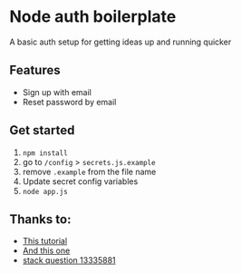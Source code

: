 # Node auth boilerplate

A basic auth setup for getting ideas up and running quicker

## Features
- Sign up with email
- Reset password by email

## Get started
1. ```npm install```
1. go to ```/config``` > ```secrets.js.example```
1. remove ```.example``` from the file name
1. Update secret config variables
1. ```node app.js```

## Thanks to:

- [This tutorial](http://sahatyalkabov.com/how-to-implement-password-reset-in-nodejs/)
- [And this one](http://scottksmith.com/blog/2015/05/26/twitatron-building-a-production-web-app-with-node-user-accounts/)
- [stack question 13335881](http://stackoverflow.com/questions/13335881/redirecting-to-previous-page-after-authentication-in-node-js-using-passport-js)

